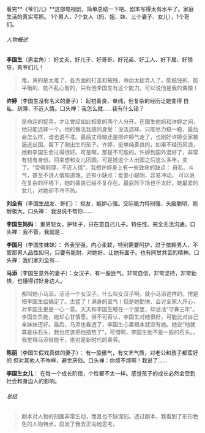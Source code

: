 看完**《爷们儿》**这部电视剧，简单总结一下吧。剧本写得太有水平了。家庭生活的真实写照。 1个男人，7个女人（妈、姐、妹、三个妻子、女儿），1个哥们。

###### 人物概述
**李国生**（男主角）： 好丈夫、好儿子、好哥哥、好兄弟、好工人、好下属、好领导，真爷们儿！
> 难，真的是太难了，各方面的打击和摧残，命运太捉弄人了。能稳住的、能平衡的、能不乱心智的，只有他李国生有这个能力。可以说他是我的偶像！

**许婷**（李国生没有名义的妻子）： 起初善良、单纯，但复杂的经历让她变得 自私、刻薄、不近人情。口头禅：我怎么就……我有什么错？ 
> 是命运的捉弄，才让曾经如此相爱的两个人分开。在国生他妈和许婷之间，他只能选择一个。他的做法我感同身受：没法选择，只能尽力稳一稳，最后会怎么样，谁也说不准。最后丈母娘还是把许婷气走了，也刚好许婷全家被逼逃出国。留下了刚出生的孩子。许婷，挺单纯善良的，如果不经历风浪，她和李国生会过得很好。可是啊，那是不可能的。许婷到国外混好了，非常有钱有身份。回来想和女儿团圆。可是她这个人出国之后这么多年，变了。“变得刻薄、不近人情”。我想许婷身上有一些致命的缺点： 自私、斗气，甚至不讲人情和道理。还有小缺点：爱耍小聪明、容易冲动。 可以说在复杂的环境下，她的善良已经不复存在。最后的下场也不太好。她最爱的女儿，对她却不冷不热。

**刘全有**（李国生战友、哥们）： 损友，嫉妒心强。交际能力特别强、头脑聪明、能耐极大。口头禅： 我没说不帮你…… 

**李国生妈妈**： 重男轻女，护犊子，只在意自己儿子。特任性、完全无法沟通。口头禅：我不管，我就是… 

**李国月**（李国生妹妹）： 外表坚强，内心柔软，特别需要呵护，过于依赖男人，不管那男人品性如何，只要有能耐、对她好、让她有面子。也有同甘共苦的精神。口头禅：我们家刘全有… 

**马添**（李国生意外的妻子）：女汉子，有一股匪气。非常自信，非常坚持，非常勤快，也懂得讨好身边人。 
> 都叫她小马添，活活一个女汉子。什么叫女汉子啊，就小马添这样的。愣是把李国生给搞定了。太猛了！满身的匪气！但是她勤快、会讨全家人开心，对李国生更是一心一意。天天和李国生睡在一个屋里，却活活“守寡三年”。李国生负她，她却心甘情愿。但不可否认，李国生对她很好，可能比对自己亲妹妹还好。最后，马添也看透了，李国生心里根本就没有她。她说“他就算是块石头，我也应该把他捂热了”，可惜啊，李国生他不是一般的石头。。我觉得马添很能干，绝对是新时代的黄蓉。

**陈丽**（李国生假戏真做的妻子）： 有一股傲气，有文艺气质，对老公和孩子都蛮好的 但对其他人不咋样，避世厌俗。口头禅：你烦不烦啊！我说了…… 

**李国生女儿**： 在每一个成长阶段，个性都不太一样。感觉孩子的成长必然会受到社会和身边人的影响。

###### 总结
>剧本对人物的刻画非常生动，而且也不缺深刻。透过剧本，我看到了形形色色的人物特点，启发了我去正向地思考。
